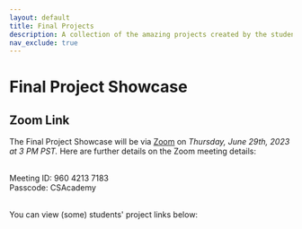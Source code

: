 ```yaml
---
layout: default
title: Final Projects
description: A collection of the amazing projects created by the students
nav_exclude: true
---
```


# Final Project Showcase

## Zoom Link
The Final Project Showcase will be via <a href="https://berkeley.zoom.us/j/96042137183?pwd=Nk5SNEtlT2RFbDQ3YXVxTjVyY3dsdz09">Zoom</a> on <i>Thursday, June 29th, 2023 at 3 PM PST.</i> Here are further details on the Zoom meeting details:<br/><br/>

Meeting ID: 960 4213 7183<br/>
Passcode: CSAcademy<br/><br/>

You can view (some) students' project links below:

<!-- ## Flappy Bird
### Created by: Francesco & David
<iframe
allowfullscreen allow="geolocation; microphone; camera"
src="https://snap.berkeley.edu/embed?project=Flappy%20bird%20-%20Final%20project&user=francesco.boccuzzi&showTitle=true&showAuthor=true&editButton=true&pauseButton=true"
width="480" height="390" frameBorder=0>
</iframe>

## Escape with the Formula
### Created by: Tiffany, Aman, & Ashley
<iframe
allowfullscreen allow="geolocation; microphone; camera"
src="https://snap.berkeley.edu/embed?project=escape%20with%20the%20formula%20-%20tiffany%2C%20ashley%2C%20aman&user=jedi_force&showTitle=true&showAuthor=true&editButton=true&pauseButton=true"
width="480" height="390" frameBorder=0>
</iframe>


## Dino Game
### Created by: Schlok & Bryan
<iframe
allowfullscreen allow="geolocation; microphone; camera"
src="https://snap.berkeley.edu/embed?project=Dino%20Game&user=shloksooch&showTitle=true&showAuthor=true&editButton=true&pauseButton=true"
width="480" height="390" frameBorder=0>
</iframe>


## Jack Black Blackjack
### Created by: Jackson & Diego
<iframe
allowfullscreen allow="geolocation; microphone; camera"
src="https://snap.berkeley.edu/embed?project=21&user=jacksoncahn&showTitle=true&showAuthor=true&editButton=true&pauseButton=true"
width="480" height="390" frameBorder=0>
</iframe> -->
